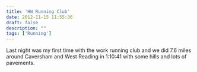 ```yaml
---
title: 'HW Running Club'
date: 2012-11-15 11:55:36
draft: false
description: ""
tags: ['Running']
---
```


Last night was my first time with the work running club and we did 7.6 miles around Caversham and West Reading in 1:10:41 with some hills and lots of pavements.